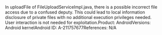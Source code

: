 In uploadFile of FileUploadServiceImpl.java, there is a possible incorrect file access due to a confused deputy. This could lead to local information disclosure of private files with no additional execution privileges needed. User interaction is not needed for exploitation.Product: AndroidVersions: Android kernelAndroid ID: A-211757677References: N/A